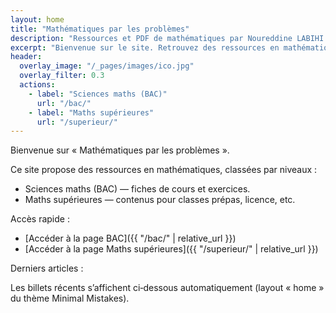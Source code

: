 ```yaml
---
layout: home
title: "Mathématiques par les problèmes"
description: "Ressources et PDF de mathématiques par Noureddine LABIHI (noure) — BAC et maths supérieures."
excerpt: "Bienvenue sur le site. Retrouvez des ressources en mathématiques : Sciences maths (BAC) et Maths supérieures."
header:
  overlay_image: "/_pages/images/ico.jpg"
  overlay_filter: 0.3
  actions:
    - label: "Sciences maths (BAC)"
      url: "/bac/"
    - label: "Maths supérieures"
      url: "/superieur/"
---
```


Bienvenue sur « Mathématiques par les problèmes ».

Ce site propose des ressources en mathématiques, classées par niveaux :

- Sciences maths (BAC) — fiches de cours et exercices.
- Maths supérieures — contenus pour classes prépas, licence, etc.

Accès rapide :

- [Accéder à la page BAC]({{ "/bac/" | relative_url }})
- [Accéder à la page Maths supérieures]({{ "/superieur/" | relative_url }})

Derniers articles :

Les billets récents s’affichent ci‑dessous automatiquement (layout « home » du thème Minimal Mistakes).
